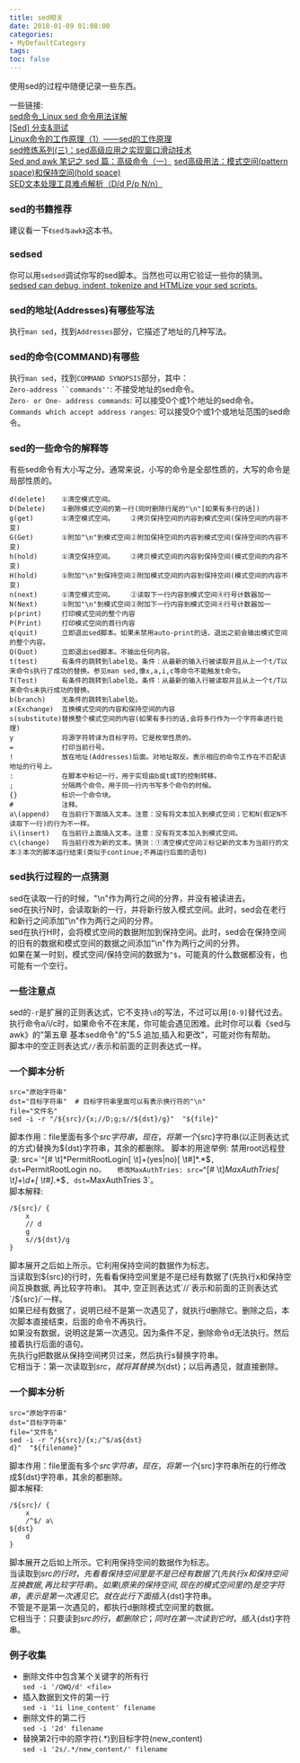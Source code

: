 ```yaml
---
title: sed相关
date: 2018-01-09 01:08:00
categories:
- MyDefaultCategory
tags:
toc: false
---
```

使用sed的过程中随便记录一些东西。  

<!-- more -->

一些链接:  
[sed命令_Linux sed 命令用法详解](http://man.linuxde.net/sed)  
[[Sed] 分支&测试](http://www.cnblogs.com/fanyl5/p/4795793.html)  
[Linux命令的工作原理（1）——sed的工作原理](http://blog.csdn.net/yanquan345/article/details/19613443)  
[sed修炼系列(三)：sed高级应用之实现窗口滑动技术](http://www.cnblogs.com/f-ck-need-u/p/7496916.html)  
[Sed and awk 笔记之 sed 篇：高级命令（一）](http://kodango.com/sed-and-awk-notes-part-4) 
[sed高级用法：模式空间(pattern space)和保持空间(hold space)](http://blog.csdn.net/itsenlin/article/details/21129405)  
[SED文本处理工具难点解析（D/d P/p N/n）](http://blog.51cto.com/crazy123/1181872)  

### sed的书籍推荐  

建议看一下`《sed与awk》`这本书。  

### sedsed  

你可以用`sedsed`调试你写的sed脚本。当然也可以用它验证一些你的猜测。  
[sedsed can debug, indent, tokenize and HTMLize your sed scripts.](http://aurelio.net/projects/sedsed/)  

### sed的地址(Addresses)有哪些写法  

执行`man sed`，找到`Addresses`部分，它描述了地址的几种写法。  

### sed的命令(COMMAND)有哪些  

执行`man sed`，找到`COMMAND SYNOPSIS`部分，其中：  
`Zero-address ``commands''`: 不接受地址的sed命令。  
`Zero- or One- address commands`: 可以接受0个或1个地址的sed命令。  
`Commands which accept address ranges`: 可以接受0个或1个或地址范围的sed命令。  

### sed的一些命令的解释等  

有些sed命令有大小写之分。通常来说，小写的命令是全部性质的，大写的命令是局部性质的。  
```
d(delete)    ①清空模式空间。
D(Delete)    ①删除模式空间的第一行(同时删除行尾的"\n"[如果有多行的话])
g(get)       ①清空模式空间。    ②拷贝保持空间的内容到模式空间(保持空间的内容不变)
G(Get)       ①附加"\n"到模式空间②附加保持空间的内容到模式空间(保持空间的内容不变)
h(hold)      ①清空保持空间。    ②拷贝模式空间的内容到保持空间(模式空间的内容不变)
H(hold)      ①附加"\n"到保持空间②附加模式空间的内容到保持空间(模式空间的内容不变)
n(next)      ①清空模式空间。    ②读取下一行内容到模式空间④行号计数器加一
N(Next)      ①附加"\n"到模式空间②附加下一行内容到模式空间④行号计数器加一
p(print)     打印模式空间的整个内容
P(Print)     打印模式空间的首行内容
q(quit)      立即退出sed脚本。如果未禁用auto-print的话，退出之前会输出模式空间的整个内容。
Q(Quot)      立即退出sed脚本。不输出任何内容。
t(test)      有条件的跳转到label处。条件：从最新的输入行被读取并且从上一个t/T以来命令s执行了成功的替换。参见man sed,像x,a,i,c等命令不能触发t命令。
T(Test)      有条件的跳转到label处。条件：从最新的输入行被读取并且从上一个t/T以来命令s未执行成功的替换。
b(branch)    无条件的跳转到label处。
x(Exchange)  互换模式空间的内容和保持空间的内容
s(substitute)替换整个模式空间的内容(如果有多行的话,会将多行作为一个字符串进行处理)
y            将源字符转译为目标字符。它是枚举性质的。
=            打印当前行号。
!            放在地址(Addresses)后面。对地址取反。表示相应的命令工作在不匹配该地址的行号上。
:            在脚本中标记一行，用于实现由b或t或T的控制转移。
;            分隔两个命令。用于同一行内书写多个命令的时候。
{}           标识一个命令块。
#            注释。
a\(append)   在当前行下面插入文本。注意：没有将文本加入到模式空间；它和N(假定N不读取下一行)的行为不一样。
i\(insert)   在当前行上面插入文本。注意：没有将文本加入到模式空间。
c\(change)   将当前行改为新的文本。猜测：①清空模式空间②标记新的文本为当前行的文本③本次的脚本运行结束(类似于continue;不再运行后面的语句)
```

### sed执行过程的一点猜测  

sed在读取一行的时候，"\n"作为两行之间的分界，并没有被读进去。  
sed在执行N时，会读取新的一行，并将新行放入模式空间。此时，sed会在老行和新行之间添加"\n"作为两行之间的分界。  
sed在执行H时，会将模式空间的数据附加到保持空间。此时，sed会在保持空间的旧有的数据和模式空间的数据之间添加"\n"作为两行之间的分界。  
如果在某一时刻，模式空间/保持空间的数据为`^$`，可能真的什么数据都没有，也可能有一个空行。  

### 一些注意点  

sed的`-r`是扩展的正则表达式，它不支持`\d`的写法，不过可以用`[0-9]`替代过去。  
执行命令a/i/c时，如果命令不在末尾，你可能会遇见困难。此时你可以看《sed与awk》的"第五章 基本sed命令"的"5.5 追加,插入和更改"，可能对你有帮助。  
脚本中的空正则表达式`//`表示和前面的正则表达式一样。  

### 一个脚本分析  

```shell
src="原始字符串"
dst="目标字符串"  # 目标字符串里面可以有表示换行符的"\n"
file="文件名"
sed -i -r "/${src}/{x;//D;g;s//${dst}/g}"  "${file}"
```
脚本作用：file里面有多个${src}字符串，现在，将第一个${src}字符串(以正则表达式的方式)替换为${dst}字符串，其余的都删除。  
脚本的用途举例:  
禁用root远程登录: src=`^[# \t]*PermitRootLogin[ \t]+(yes|no)[ \t#]*.*$`, dst=`PermitRootLogin no`。  
修改MaxAuthTries: src=`^[# \t]*MaxAuthTries[ \t]+\d+[ \t#]*.*$`, dst=`MaxAuthTries 3`。  
脚本解释:  
```
/${src}/ {
    x
    // d
    g
    s//${dst}/g
}
```
脚本展开之后如上所示。它利用保持空间的数据作为标志。  
当读取到${src}的行时，先看看保持空间里是不是已经有数据了(先执行x和保持空间互换数据, 再比较字符串)。  
其中, 空正则表达式`//`表示和前面的正则表达式`/${src}/`一样。  
如果已经有数据了，说明已经不是第一次遇见了，就执行d删除它。删除之后，本次脚本直接结束，后面的命令不再执行。  
如果没有数据，说明这是第一次遇见。因为条件不足，删除命令d无法执行。然后接着执行后面的语句。  
先执行g把数据从保持空间拷贝过来，然后执行s替换字符串。  
它相当于：第一次读取到${src}，就将其替换为${dst}；以后再遇见，就直接删除。  

### 一个脚本分析  

```shell
src="原始字符串"
dst="目标字符串"
file="文件名"
sed -i -r "/${src}/{x;/^$/a${dst}
d}"  "${filename}"
```
脚本作用：file里面有多个${src}字符串，现在，将第一个${src}字符串所在的行修改成${dst}字符串，其余的都删除。  
脚本解释:  
```
/${src}/ {
    x
    /^$/ a\
${dst}
    d
}
```
脚本展开之后如上所示。它利用保持空间的数据作为标志。  
当读取到${src}的行时，先看看保持空间里是不是已经有数据了(先执行x和保持空间互换数据, 再比较字符串)。  
如果(原来的保持空间,现在的模式空间里的)是空字符串，表示是第一次遇见它。就在此行下面插入${dst}字符串。  
不管是不是第一次遇见的，都执行d删除模式空间里的数据。  
它相当于：只要读到${src}的行，都删除它；同时在第一次读到它时，插入${dst}字符串。  

### 例子收集  
* 删除文件中包含某个关键字的所有行  
`sed -i '/QWQ/d' <file>`
* 插入数据到文件的第一行  
`sed -i '1i line_content' filename`
* 删除文件的第二行  
`sed -i '2d' filename`
* 替换第2行中的原字符(.*)到目标字符(new_content)  
`sed -i '2s/.*/new_content/' filename`

